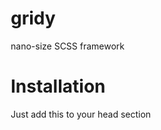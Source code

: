 # gridy
nano-size SCSS framework 
# Installation
Just add this to your head section

<style>
/* Gridy https://github.com/blackboxx/gridy */
* {box-sizing: border-box;}img {max-width: 100%;}ul {padding-left: 0px;}*:focus {outline: none;}.ibl {display: inline-block;float: left;}.tbl {display: table;}.tblc {display: table-cell;}.clb {clear: both;}.half {display: inline-block;float: left;box-sizing: border-box;width: 50%;min-width: 50%;}.half-m {display: inline-block;float: left;box-sizing: border-box;}@media all and (max-width: 50em) {.half-m {width: 100%;float: left;}}@media all and (min-width: 50em) {.half-m {width: 50%;float: left;}}.one-third {display: inline-block;float: left;box-sizing: border-box;width: 33.33333%;min-width: 33.33333%;}.one-third-m {display: inline-block;float: left;box-sizing: border-box;}@media all and (max-width: 50em) {.one-third-m {width: 100%;float: left;}}@media all and (min-width: 50em) {.one-third-m {width: 33.33333%;float: left;}}.two-third {display: inline-block;float: left;box-sizing: border-box;}@media all and (max-width: 50em) {.two-third {width: 100%;float: left;}}@media all and (min-width: 50em) {.two-third {width: 66.66667%;float: left;}}.one-fourth {display: inline-block;float: left;box-sizing: border-box;width: 25%;min-width: 25%;}.one-fourth-m {display: inline-block;float: left;box-sizing: border-box;}@media all and (max-width: 50em) {.one-fourth-m {width: 100%;float: left;}}@media all and (min-width: 50em) {.one-fourth-m {width: 25%;float: left;}}.three-fourth {display: inline-block;float: left;box-sizing: border-box;width: 75%;min-width: 75%;}.three-fourth-m {display: inline-block;float: left;box-sizing: border-box;@inclide three-fourth;}@media all and (max-width: 50em) {.three-fourth-m {width: 100%;}}@media all and (min-width: 50em) {.three-fourth-m {width: 75%;min-width: 75%;}}.one-fifth {display: inline-block;float: left;box-sizing: border-box;width: 20%;min-width: 20%;}.one-fifth-m {display: inline-block;float: left;box-sizing: border-box;}@media all and (max-width: 50em) {.one-fifth-m {width: 100%;float: left;}}@media all and (min-width: 50em) {.one-fifth-m {width: 20%;float: left;}}.two-fifth {display: inline-block;float: left;box-sizing: border-box;width: 20%;min-width: 40%;}.two-fifth-m {display: inline-block;float: left;box-sizing: border-box;}@media all and (max-width: 50em) {.two-fifth-m {width: 100%;float: left;}}@media all and (min-width: 50em) {.two-fifth-m {width: 40%;float: left;}}.three-fifth {display: inline-block;float: left;box-sizing: border-box;width: 20%;min-width: 60%;}.three-fifth-m {display: inline-block;float: left;box-sizing: border-box;}@media all and (max-width: 50em) {.three-fifth-m {width: 100%;float: left;}}@media all and (min-width: 50em) {.three-fifth-m {width: 60%;float: left;}}.four-fifth {display: inline-block;float: left;box-sizing: border-box;width: 20%;min-width: 80%;}.four-fifth-m {display: inline-block;float: left;box-sizing: border-box;}@media all and (max-width: 50em) {.four-fifth-m {width: 100%;float: left;}}@media all and (min-width: 50em) {.four-fifth-m {width: 80%;float: left;}}@media all and (min-width: 50em) {.mobile {display: none;}}@media all and (max-width: 50em) {.desktop {display: none;}}
</style>
